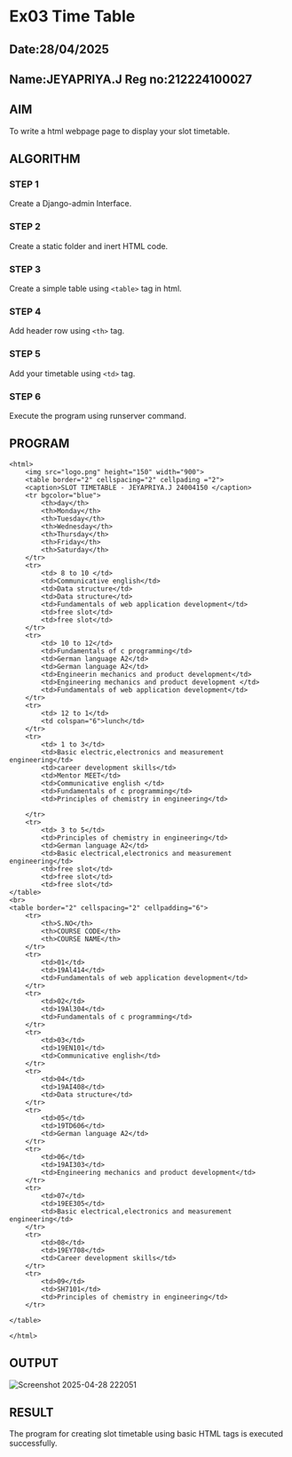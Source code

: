 # Ex03 Time Table
## Date:28/04/2025
## Name:JEYAPRIYA.J Reg no:212224100027

## AIM
To write a html webpage page to display your slot timetable.

## ALGORITHM
### STEP 1
Create a Django-admin Interface.

### STEP 2
Create a static folder and inert HTML code.

### STEP 3
Create a simple table using ```<table>``` tag in html.

### STEP 4
Add header row using ```<th>``` tag.

### STEP 5
Add your timetable using ```<td>``` tag.

### STEP 6
Execute the program using runserver command.

## PROGRAM
```
<html>
    <img src="logo.png" height="150" width="900">
    <table border="2" cellspacing="2" cellpading ="2">
    <caption>SLOT TIMETABLE - JEYAPRIYA.J 24004150 </caption> 
    <tr bgcolor="blue">
        <th>day</th>
        <th>Monday</th>
        <th>Tuesday</th>
        <th>Wednesday</th>
        <th>Thursday</th>
        <th>Friday</th>
        <th>Saturday</th>
    </tr>
    <tr>
        <td> 8 to 10 </td>
        <td>Communicative english</td>
        <td>Data structure</td>
        <td>Data structure</td>
        <td>Fundamentals of web application development</td>
        <td>free slot</td>
        <td>free slot</td>
    </tr>
    <tr>
        <td> 10 to 12</td>
        <td>Fundamentals of c programming</td>
        <td>German language A2</td>
        <td>German language A2</td>
        <td>Engineerin mechanics and product development</td>
        <td>Engineering mechanics and product development </td>
        <td>Fundamentals of web application development</td>
    </tr>
    <tr>
        <td> 12 to 1</td>
        <td colspan="6">lunch</td>
    </tr>
    <tr>
        <td> 1 to 3</td>
        <td>Basic electric,electronics and measurement engineering</td>
        <td>career development skills</td>
        <td>Mentor MEET</td>
        <td>Communicative english </td>
        <td>Fundamentals of c programming</td>
        <td>Principles of chemistry in engineering</td>

    </tr>
    <tr>
        <td> 3 to 5</td>
        <td>Principles of chemistry in engineering</td>
        <td>German language A2</td>
        <td>Basic electrical,electronics and measurement engineering</td>
        <td>free slot</td>
        <td>free slot</td>
        <td>free slot</td>
</table>
<br>
<table border="2" cellspacing="2" cellpadding="6">
    <tr>
        <th>S.NO</th>
        <th>COURSE CODE</th>
        <th>COURSE NAME</th>
    </tr>
    <tr>
        <td>01</td>
        <td>19Al414</td>
        <td>Fundamentals of web application development</td>
    </tr>
    <tr>
        <td>02</td>
        <td>19Al304</td>
        <td>Fundamentals of c programming</td>
    </tr>
    <tr>
        <td>03</td>
        <td>19EN101</td>
        <td>Communicative english</td>
    </tr>
    <tr>
        <td>04</td>
        <td>19AI408</td>
        <td>Data structure</td>
    </tr>
    <tr>
        <td>05</td>
        <td>19TD606</td>
        <td>German language A2</td>
    </tr>
    <tr>
        <td>06</td>
        <td>19AI303</td>
        <td>Engineering mechanics and product development</td>
    </tr>
    <tr>
        <td>07</td>
        <td>19EE305</td>
        <td>Basic electrical,electronics and measurement engineering</td>
    </tr>
    <tr>
        <td>08</td>
        <td>19EY708</td>
        <td>Career development skills</td>
    </tr>
    <tr>
        <td>09</td>
        <td>SH7101</td>
        <td>Principles of chemistry in engineering</td>
    </tr>

</table>

</html>
```
## OUTPUT

![Screenshot 2025-04-28 222051](https://github.com/user-attachments/assets/f14e645d-dbf2-43fd-819a-4bf908b5d6c3)


## RESULT
The program for creating slot timetable using basic HTML tags is executed successfully.
